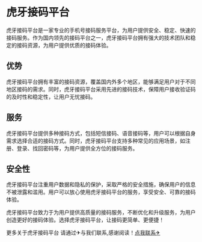 # 虎牙接码平台

虎牙接码平台是一家专业的手机号接码服务平台，为用户提供安全、稳定、快速的接码服务。作为国内领先的接码平台之一，虎牙接码平台拥有强大的技术团队和稳定的接码资源，为用户提供优质的接码体验。

## 优势

虎牙接码平台拥有丰富的接码资源，覆盖国内外多个地区，能够满足用户对于不同地区接码的需求。同时，虎牙接码平台采用先进的接码技术，保障用户接收验证码的及时性和稳定性，让用户无忧接码。

## 服务

虎牙接码平台提供多种接码方式，包括短信接码、语音接码等，用户可以根据自身需求选择合适的接码方式。同时，虎牙接码平台支持多种常见的应用场景，如注册、登录、找回密码等，为用户提供全方位的接码服务。

## 安全性

虎牙接码平台注重用户数据和隐私的保护，采取严格的安全措施，确保用户的信息不被泄露和滥用。用户可以放心使用虎牙接码平台的服务，享受安全、可靠的接码体验。

虎牙接码平台致力于为用户提供高质量的接码服务，不断优化和升级服务，为用户创造更好的接码体验。选择虎牙接码平台，让接码更简单、更便捷！

更多关于虎牙接码平台 请通过✈与我们联系,感谢阅读！[点我联系✈](https://bbs.k02.cc)